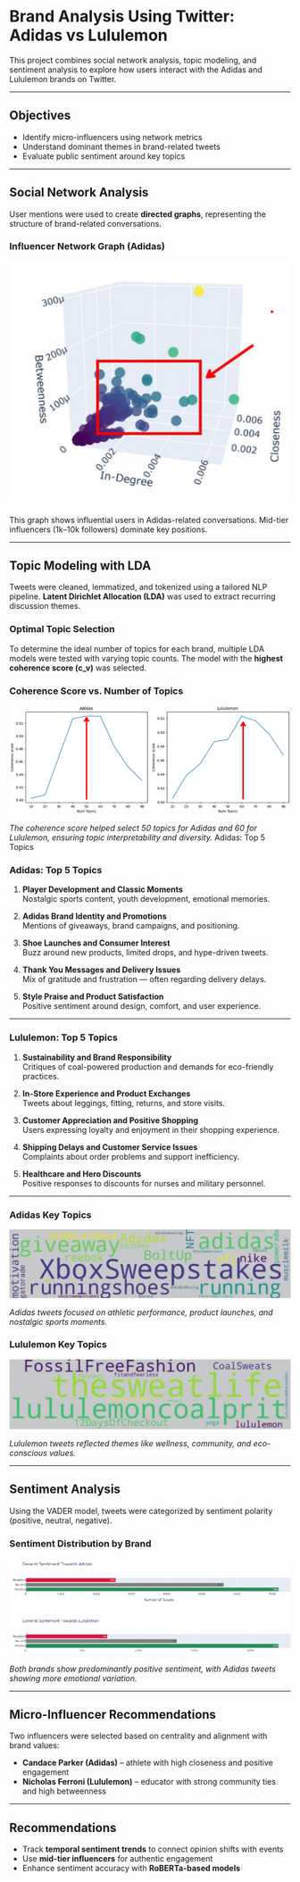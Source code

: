# Brand Analysis Using Twitter: Adidas vs Lululemon

This project combines social network analysis, topic modeling, and sentiment analysis to explore how users interact with the Adidas and Lululemon brands on Twitter.

---

## Objectives

- Identify micro-influencers using network metrics
- Understand dominant themes in brand-related tweets
- Evaluate public sentiment around key topics

---

## Social Network Analysis

User mentions were used to create **directed graphs**, representing the structure of brand-related conversations.

### Influencer Network Graph (Adidas)

![Adidas Network Graph](images/influencer_network.png)

This graph shows influential users in Adidas-related conversations. Mid-tier influencers (1k–10k followers) dominate key positions.

---

## Topic Modeling with LDA

Tweets were cleaned, lemmatized, and tokenized using a tailored NLP pipeline. **Latent Dirichlet Allocation (LDA)** was used to extract recurring discussion themes.

### Optimal Topic Selection

To determine the ideal number of topics for each brand, multiple LDA models were tested with varying topic counts. The model with the **highest coherence score (c_v)** was selected.

### Coherence Score vs. Number of Topics

![LDA Coherence Plot](images/topic_selection.png)

*The coherence score helped select 50 topics for Adidas and 60 for Lululemon, ensuring topic interpretability and diversity.*
Adidas: Top 5 Topics

### Adidas: Top 5 Topics

1. **Player Development and Classic Moments**  
   Nostalgic sports content, youth development, emotional memories.

2. **Adidas Brand Identity and Promotions**  
   Mentions of giveaways, brand campaigns, and positioning.

3. **Shoe Launches and Consumer Interest**  
   Buzz around new products, limited drops, and hype-driven tweets.

4. **Thank You Messages and Delivery Issues**  
   Mix of gratitude and frustration — often regarding delivery delays.

5. **Style Praise and Product Satisfaction**  
   Positive sentiment around design, comfort, and user experience.

---

### Lululemon: Top 5 Topics

1. **Sustainability and Brand Responsibility**  
   Critiques of coal-powered production and demands for eco-friendly practices.

2. **In-Store Experience and Product Exchanges**  
   Tweets about leggings, fitting, returns, and store visits.

3. **Customer Appreciation and Positive Shopping**  
   Users expressing loyalty and enjoyment in their shopping experience.

4. **Shipping Delays and Customer Service Issues**  
   Complaints about order problems and support inefficiency.

5. **Healthcare and Hero Discounts**  
   Positive responses to discounts for nurses and military personnel.

---

### Adidas Key Topics

![Adidas Topics](images/adidas_key_topics.png)

*Adidas tweets focused on athletic performance, product launches, and nostalgic sports moments.*

### Lululemon Key Topics

![Lululemon Topics](images/lululemon_key_topics.png)

*Lululemon tweets reflected themes like wellness, community, and eco-conscious values.*

---

## Sentiment Analysis

Using the VADER model, tweets were categorized by sentiment polarity (positive, neutral, negative).

### Sentiment Distribution by Brand

![Sentiment Analysis](images/sentiment_by_brand.png)

*Both brands show predominantly positive sentiment, with Adidas tweets showing more emotional variation.*

---

## Micro-Influencer Recommendations

Two influencers were selected based on centrality and alignment with brand values:

- **Candace Parker (Adidas)** – athlete with high closeness and positive engagement
- **Nicholas Ferroni (Lululemon)** – educator with strong community ties and high betweenness

---

## Recommendations

- Track **temporal sentiment trends** to connect opinion shifts with events
- Use **mid-tier influencers** for authentic engagement
- Enhance sentiment accuracy with **RoBERTa-based models**
